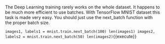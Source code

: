 The Deep Learning training rarely works on the whole dataset. It happens to be much more efficient to use batches. With TensorFlow MNIST dataset this task is made very easy. You should just use the next_batch function with the proper batch size.

`images1, labels1 = mnist.train.next_batch(100)
len(images1)
images2, labels2 = mnist.train.next_batch(50)
len(images2)`{{execute}}
